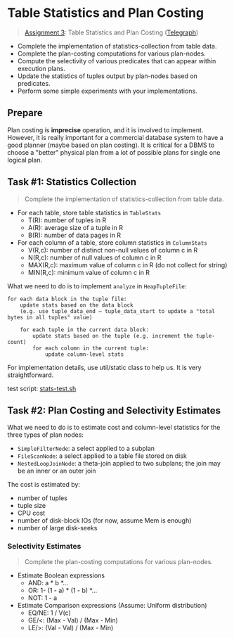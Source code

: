 # Table Statistics and Plan Costing

> [Assignment 3](http://courses.cms.caltech.edu/cs122/assignments/lab3.html):
> Table Statistics and Plan Costing
> ([Telegraph](https://telegra.ph/Assignment-3-Table-Statistics-and-Plan-Costing-11-13))

* Complete the implementation of statistics-collection from table data.
* Complete the plan-costing computations for various plan-nodes.
* Compute the selectivity of various predicates that can appear within execution
  plans.
* Update the statistics of tuples output by plan-nodes based on predicates.
* Perform some simple experiments with your implementations.

## Prepare

Plan costing is **imprecise** operation, and it is involved to implement.
However, it is really important for a commercial database system to have a good
planner (maybe based on plan costing). It is critical for a DBMS to choose a
"better" physical plan from a lot of possible plans for single one logical plan.

## Task #1: Statistics Collection

> Complete the implementation of statistics-collection from table data.

* For each table, store table statistics in `TableStats`
    * T(R): number of tuples in R
    * A(R): average size of a tuple in R
    * B(R): number of data pages in R
* For each column of a table, store column statistics in `ColumnStats`
    * V(R,c): number of distinct non-null values of column c in R
    * N(R,c): number of null values of column c in R
    * MAX(R,c): maximum value of column c in R (do not collect for string)
    * MIN(R,c): minimum value of column c in R

What we need to do is to implement `analyze` in `HeapTupleFile`:
```
for each data block in the tuple file:
    update stats based on the data block
    (e.g. use tuple_data_end – tuple_data_start to update a "total bytes in all tuples" value)
   
    for each tuple in the current data block:
        update stats based on the tuple (e.g. increment the tuple-count)
        for each column in the current tuple:
            update column-level stats
```

For implementation details, use util/static class to help us. It is very
straightforward.

test script: [stats-test.sh](../src/test/resources/edu/caltech/test/nanodb/stats/stats-test.sh)


## Task #2: Plan Costing and Selectivity Estimates

What we need to do is to estimate cost and column-level statistics for the three
types of plan nodes:
* `SimpleFilterNode`: a select applied to a subplan
* `FileScanNode`: a select applied to a table file stored on disk
* `NestedLoopJoinNode`: a theta-join applied to two subplans; the join may be an
  inner or an outer join

The cost is estimated by:
* number of tuples
* tuple size
* CPU cost
* number of disk-block IOs (for now, assume Mem is enough)
* number of large disk-seeks

### Selectivity Estimates

> Complete the plan-costing computations for various plan-nodes.

* Estimate Boolean expressions
  * AND: a * b *...
  * OR: 1- (1 - a) * (1 - b) *...
  * NOT: 1 - a
* Estimate Comparison expressions (Assume: Uniform distribution)
  * EQ/NE: 1 / V(c)
  * GE/<: (Max - Val) / (Max - Min)
  * LE/>: (Val - Val) / (Max - Min)
